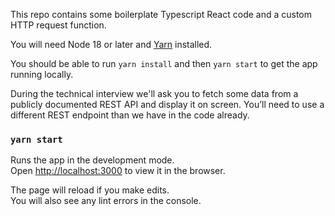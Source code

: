 This repo contains some boilerplate Typescript React code and a custom HTTP request function.

You will need Node 18 or later and [Yarn](https://www.npmjs.com/package/yarn) installed.

You should be able to run `yarn install` and then `yarn start` to get the app running locally.

During the technical interview we'll ask you to fetch some data from a publicly documented REST API
and display it on screen. You’ll need to use a different REST endpoint than we have in the code already.

### `yarn start`

Runs the app in the development mode.\
Open [http://localhost:3000](http://localhost:3000) to view it in the browser.

The page will reload if you make edits.\
You will also see any lint errors in the console.
